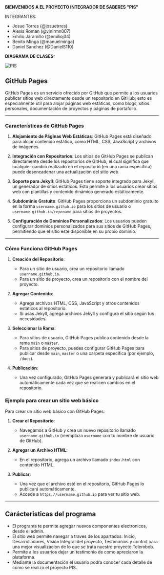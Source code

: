 **BIENVENIDOS A EL PROYECTO INTEGRADOR DE SABERES "PIS"**  
  
INTEGRANTES:  
- Josue Torres (@josuetrres)
- Alexis Roman (@vinirmn007)
- Emilio Jaramillo (@emilioj04)
- Benito Minga (@manuelminga)
- Daniel Sanchez (@DanielS110)

**DIAGRAMA DE CLASES:**  
  
![PIS](https://github.com/josuetrres/PIS/assets/166523266/66bca65e-eeb0-44f2-ab53-42f265d3af67)

## GitHub Pages

GitHub Pages es un servicio ofrecido por GitHub que permite a los usuarios publicar sitios web directamente desde un repositorio en GitHub; esto es especialmente útil para alojar páginas web estáticas, como blogs, sitios personales, documentación de proyectos y páginas de portafolio.

---

### Características de GitHub Pages

1. **Alojamiento de Páginas Web Estáticas**: GitHub Pages está diseñado para alojar contenido estático, como HTML, CSS, JavaScript y archivos de imágenes.

2. **Integración con Repositorios**: Los sitios de GitHub Pages se publican directamente desde los repositorios de GitHub, el cual significa que cualquier cambio realizado en el repositorio (en una rama específica) puede desencadenar una actualización del sitio web.

3. **Soporte para Jekyll**: GitHub Pages tiene soporte integrado para Jekyll, un generador de sitios estáticos. Esto permite a los usuarios crear sitios web con plantillas y contenido dinámico generado estáticamente.

4. **Subdominio Gratuito**: GitHub Pages proporciona un subdominio gratuito en la forma `username.github.io` para los sitios de usuario o `username.github.io/reponame` para sitios de proyectos.

5. **Configuración de Dominios Personalizados**: Los usuarios pueden configurar dominios personalizados para sus sitios de GitHub Pages, permitiendo que el sitio esté disponible en su propio dominio.

---

### Cómo Funciona GitHub Pages

1. **Creación del Repositorio**:
   - Para un sitio de usuario, crea un repositorio llamado `username.github.io`.
   - Para un sitio de proyecto, crea un repositorio con el nombre del proyecto.

2. **Agregar Contenido**:
   - Agrega archivos HTML, CSS, JavaScript y otros contenidos estáticos al repositorio.
   - Si usas Jekyll, agrega archivos Jekyll y configura el sitio según tus necesidades.

3. **Seleccionar la Rama**:
   - Para sitios de usuario, GitHub Pages publica contenido desde la rama `main` o `master`.
   - Para sitios de proyecto, puedes configurar GitHub Pages para publicar desde `main`, `master` o una carpeta específica (por ejemplo, `/docs`).

4. **Publicación**:
   - Una vez configurado, GitHub Pages generará y publicará el sitio web automáticamente cada vez que se realicen cambios en el repositorio.

### Ejemplo para crear un sitio web básico

Para crear un sitio web básico con GitHub Pages:

1. **Crear el Repositorio**:
   - Navegamos a GitHub y crea un nuevo repositorio llamado `username.github.io` (reemplaza `username` con tu nombre de usuario de GitHub).

2. **Agregar un Archivo HTML**:
   - En el repositorio, agrega un archivo llamado `index.html` con contenido HTML.

3. **Publicar**:
   - Una vez que el archivo esté en el repositorio, GitHub Pages lo publicará automáticamente.
   - Accede a `https://username.github.io` para ver tu sitio web.

---
## Carácteristicas del programa
- El programa te permite agregar nuevos componentes electronicos, desde el admin.
- El sitio web permite navegar a traves de los apartados: Inicio, Desarrolladores, Visión Integral del proyecto, Testimonios y control para una mejor visualizacion de lo que se trata nuestro proyecto Telerobob.
- Permite a los usuarios dejar un testimonio de como apreciaron la plataforma.
- Mediante la documentación el usuario podra conocer cada detalle de como se realizo el proyecto PIS.


